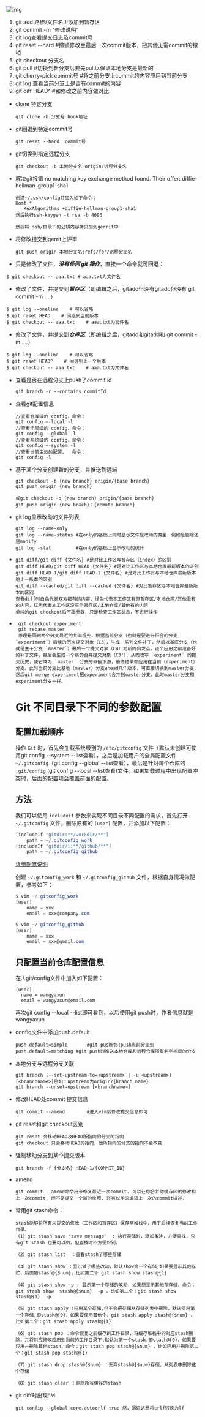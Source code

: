 

![img](图床/git/1249006-20190629172756021-1042075199.png)

1. git add 路径/文件名   #添加到暂存区
2. git commit -m "修改说明"
3. git log查看提交日志及commit号
4. git reset --hard   #撤销修改至最后一次commit版本，把其他无需commit的撤销
5. git checkout 分支名
6. git pull    #切换到新分支后要先pull以保证本地分支是最新的
7. git cherry-pick commit号  #将之前分支上commit的内容应用到当前分支
8. git log 查看当前分支上是否有commit的内容
9. git diff HEAD^    #和修改之前内容做对比

* clone 特定分支

  ```
  git clone -b 分支号 hook地址
  ```
  
* git回退到特定commit号

  ```
  git reset --hard  commit号
  ```

* git切换到指定远程分支

  ```
  git checkout -b 本地分支名 origin/远程分支名
  ```

* 解决git报错 no matching key exchange method found. Their offer: diffie-hellman-group1-sha1
  
   ```
   创建~/.ssh/config并加入如下命令：
   Host *
      KexAlgorithms +diffie-hellman-group1-sha1
  然后执行ssh-keygen -t rsa -b 4096
   
   然后将.ssh/目录下的公钥内容拷贝加到gerrit中
  ```

* 将修改提交到gerrit上评审

  ```
  git push origin 本地分支名:refs/for/远程分支名
  ```

* 只是修改了文件，***没有任何 git 操作***，直接一个命令就可回退：

```
$ git checkout -- aaa.txt # aaa.txt为文件名
```

* 修改了文件，并提交到***暂存区***（即编辑之后，gitadd但没有gitadd但没有 git commit -m ....）

```
$ git log --oneline    # 可以省略
$ git reset HEAD    # 回退到当前版本
$ git checkout -- aaa.txt    # aaa.txt为文件名
```

* 修改了文件，并提交到***仓库区***（即编辑之后，gitadd和gitadd和 git commit -m ....）

```
$ git log --oneline    # 可以省略
$ git reset HEAD^    # 回退到上一个版本
$ git checkout -- aaa.txt    # aaa.txt为文件名
```

* 查看是否在远程分支上push了commit id

  ```
  git branch -r --contains commitId
  ```

* 查看git配置信息

  ```
  //查看仓库级的 config，命令：
  git config –-local -l
  //查看全局级的 config，命令：
  git config –-global -l
  //查看系统级的 config，命令：
  git config –-system -l
  //查看当前生效的配置，  命令：
  git config -l
  ```

* 基于某个分支创建新的分支，并推送到远端

  ```
  git checkout -b {new branch} origin/{base branch}
  git push origin {new branch}
  
  或git checkout -b {new branch} origin/{base branch}
  git push origin {new brach}：{remote branch}
  ```

* git log显示改动的文件列表

  ```
  git log --name-only			
  git log --name-status	#在only的基础上同时显示文件是改动的类型，例如是删除还是modify
  git log -stat			#在only的基础上显示改动的统计
  ```

* ```
  git diff/git diff {文件名} #是对比工作区与暂存区（index）的区别
  git diff HEAD/git diff HEAD {文件名} #是对比工作区与本地仓库最新版本的区别
  git diff HEAD~1/git diff HEAD~1 {文件名}	#是对比工作区与本地仓库最新版本的上一版本的区别
  git diff --cached/git diff --cached {文件名}	#对比暂存区与本地仓库最新版本的区别
  查看diff时白色代表双方都有的内容，绿色代表本工作区有但暂存区/本地仓库/其他没有的内容，红色代表本工作区没有但暂存区/本地仓库/其他有的内容
  单纯的git checkout后不跟参数，只是检查工作区状态，不进行操作
  ```

* ```
   git checkout experiment
   git rebase master
   原理是回到两个分支最近的共同祖先，根据当前分支（也就是要进行衍合的分支 `experiment`）后续的历次提交对象（C3），生成一系列文件补丁，然后以基底分支（也就是主干分支 `master`）最后一个提交对象（C4）为新的出发点，逐个应用之前准备好的补丁文件，最后会生成一个新的合并提交对象（C3'），从而改写 `experiment` 的提交历史，使它成为 `master` 分支的直接下游，最终结果都应用在当前（experiment）分支。此时当前分支比基地（master）分支ahead几个版本，可直接切换到master分支，然后git merge experiment把experiment合并到master分支，此时master分支和experiment分支一样。
  ```
  
  # Git 不同目录下不同的参数配置
  
  ## 配置加载顺序
  
  操作 `Git` 时，首先会加载系统级别的 `/etc/gitconfig` 文件（默认未创建可使用git config --system --list查看），之后是加载用户的全局配置文件 `~/.gitconfig`（git config --global --list查看），最后是针对每个仓库的 `.git/config` (git config --local --list查看)文件。如果加载过程中出现配置冲突时，后面的配置项会覆盖前面的配置。
  
  ## 方法
  
  我们可以使用 `includeif` 参数来实现不同目录不同配置的需求，首先打开 `~/.gitconfig` 文件，删除原有的 `[user]` 配置，并添加以下配置：
  
  
  
  ```csharp
  [includeIf "gitdir:**/workdir/**"]
      path = ~/.gitconfig_work
  [includeIf "gitdir/i:**/github/**"]
      path = ~/.gitconfig_github
  ```
  
  [详细配置说明](https://links.jianshu.com/go?to=https%3A%2F%2Fgit-scm.com%2Fdocs%2Fgit-config%23_conditional_includes)
  
  创建 `~/.gitconfig_work` 和 `~/.gitconfig_github` 文件，根据自身情况做配置，参考如下：
  
  ```csharp
  $ vim ~/.gitconfig_work
  [user]
      name = xxx
      email = xxx@company.com
  
  $ vim ~/.gitconfig_github
  [user]
      name = xxx
      email = xxx@gmail.com
  ```
  
  ## 只配置当前仓库配置信息
  
  在./.git/config文件中加入如下配置：
  
  ```
  [user]
  	name = wangyaxun
  	email = wangyaxun@email.com
  ```

  再次git config --local --list即可看到，以后使用git push时，作者信息就是wangyaxun
  
* config文件中添加push.default

  ```
  push.default=simple		#git push时只push当前分支到
  push.default=matching	#git push时推送本地仓库和远程仓库所有名字相同的分支
  ```

* 本地分支与远程分支关联

  ```
  git branch (--set-upstream-to=<upstream> | -u <upstream>) [<branchname>]例如：upstream为origin/{branch_name}
  git branch --unset-upstream [<branchname>]
  ```

* 修改HEAD处commit 提交信息

  ```
  git commit --amend		#进入vim后修改提交信息即可
  ```

* git reset和git checkout区别

   ```
   git reset 会移动HEAD及HEAD所指向的分支的指向
   git checkout 只会移动HEAD的指向，他所指向的分支的指向不会改变
   ```

* 强制移动分支到某个提交版本

  ```
  git branch -f {分支名} HEAD~1/{COMMIT_ID}
  ```

* amend

   ```
   git commit --amend命令用来修复最近一次commit. 可以让你合并你缓存区的修改和上一次commit, 而不是提交一个新的快照. 还可以用来编辑上一次的commit描述.
   ```

* 常用git stash命令：

  ```
  stash能够将所有未提交的修改（工作区和暂存区）保存至堆栈中，用于后续恢复当前工作目录。
  （1）git stash save "save message"  : 执行存储时，添加备注，方便查找，只有git stash 也要可以的，但查找时不方便识别。
  
  （2）git stash list  ：查看stash了哪些存储
  
  （3）git stash show ：显示做了哪些改动，默认show第一个存储,如果要显示其他存贮，后面加stash@{$num}，比如第二个 git stash show stash@{1}
  
  （4）git stash show -p : 显示第一个存储的改动，如果想显示其他存存储，命令：git stash show  stash@{$num}  -p ，比如第二个：git stash show  stash@{1}  -p
  
  （5）git stash apply :应用某个存储,但不会把存储从存储列表中删除，默认使用第一个存储,即stash@{0}，如果要使用其他个，git stash apply stash@{$num} ， 比如第二个：git stash apply stash@{1} 
  
  （6）git stash pop ：命令恢复之前缓存的工作目录，将缓存堆栈中的对应stash删除，并将对应修改应用到当前的工作目录下,默认为第一个stash,即stash@{0}，如果要应用并删除其他stash，命令：git stash pop stash@{$num} ，比如应用并删除第二个：git stash pop stash@{1}
  
  （7）git stash drop stash@{$num} ：丢弃stash@{$num}存储，从列表中删除这个存储
  
  （8）git stash clear ：删除所有缓存的stash
  ```

* git diff时出现^M

  ```
  git config --global core.autocrlf true 然，据说这是将crlf转换为lf
  ```

  

